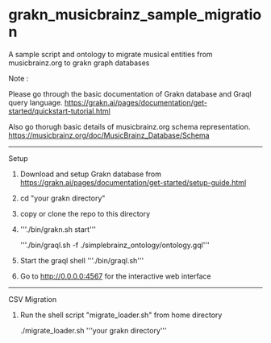 # grakn_musicbrainz_sample_migration
A sample script and ontology to migrate musical entities from musicbrainz.org to grakn graph databases


Note : 

Please go through the basic documentation of Grakn database and Graql query language.
https://grakn.ai/pages/documentation/get-started/quickstart-tutorial.html

Also go thorugh basic details of musicbrainz.org schema representation.
https://musicbrainz.org/doc/MusicBrainz_Database/Schema

__________________________________________________________________

Setup

1. Download and setup Grakn database from https://grakn.ai/pages/documentation/get-started/setup-guide.html

2. cd "your grakn directory"

3. copy or clone the repo to this directory

4. '''./bin/grakn.sh start'''

   '''./bin/graql.sh -f ./simplebrainz_ontology/ontology.gql'''
    
5. Start the graql shell  '''./bin/graql.sh'''

6. Go to http://0.0.0.0:4567 for the interactive web interface

------------------------------------------------------------------
CSV Migration

1. Run the shell script "migrate_loader.sh" from home directory

   ./migrate_loader.sh '''your grakn directory'''


 
